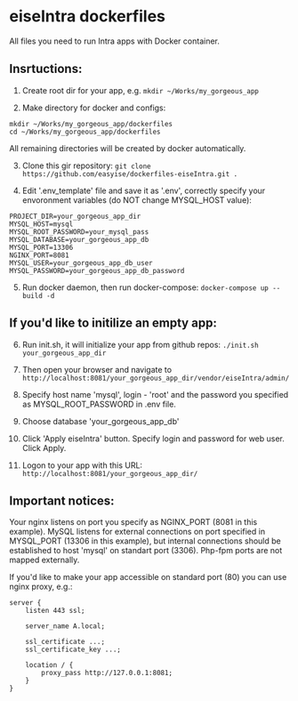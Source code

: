 eiseIntra dockerfiles
===

All files you need to run Intra apps with Docker container.

Insrtuctions:
---

1. Create root dir for your app, e.g. `mkdir ~/Works/my_gorgeous_app`

2. Make directory for docker and configs:

```
mkdir ~/Works/my_gorgeous_app/dockerfiles
cd ~/Works/my_gorgeous_app/dockerfiles
```

All remaining directories will be created by docker automatically.

3. Clone this gir repository: `git clone https://github.com/easyise/dockerfiles-eiseIntra.git .`

4. Edit '.env_template' file and save it as '.env', correctly specify your envoronment variables (do NOT change MYSQL_HOST value):

```
PROJECT_DIR=your_gorgeous_app_dir
MYSQL_HOST=mysql
MYSQL_ROOT_PASSWORD=your_mysql_pass
MYSQL_DATABASE=your_gorgeous_app_db
MYSQL_PORT=13306
NGINX_PORT=8081
MYSQL_USER=your_gorgeous_app_db_user
MYSQL_PASSWORD=your_gorgeous_app_db_password
```

5. Run docker daemon, then run docker-compose: `docker-compose up --build -d`

If you'd like to initilize an empty app:
---

6. Run init.sh, it will initialize your app from github repos: `./init.sh your_gorgeous_app_dir`

7. Then open your browser and navigate to `http://localhost:8081/your_gorgeous_app_dir/vendor/eiseIntra/admin/`

8. Specify host name 'mysql', login - 'root' and the password you specified as MYSQL_ROOT_PASSWORD in .env file.

9. Choose database 'your_gorgeous_app_db'

10. Click 'Apply eiseIntra' button. Specify login and password for web user. Click Apply.

11. Logon to your app with this URL:  `http://localhost:8081/your_gorgeous_app_dir/`

Important notices:
---

Your nginx listens on port you specify as NGINX_PORT (8081 in this example).
MySQL listens for external connections on port specified in MYSQL_PORT (13306 in this example), but internal connections should be established to host 'mysql' on standart port (3306).
Php-fpm ports are not mapped externally.

If you'd like to make your app accessible on standard port (80) you can use nginx proxy, e.g.:
```
server {
    listen 443 ssl;

    server_name A.local;

    ssl_certificate ...;
    ssl_certificate_key ...;

    location / {
        proxy_pass http://127.0.0.1:8081;
    }
}
```
